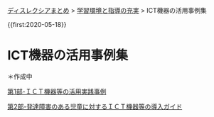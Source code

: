<p class="breadcrumbs"><a href="../index.md">ディスレクシアまとめ</a> > <a href="index.md">学習環境と指導の充実</a> > ICT機器の活用事例集

{{first:2020-05-18}}

# ICT機器の活用事例集
＊作成中

[第1部-ＩＣＴ機器等の活用実践事例](https://www.kyoiku.metro.tokyo.lg.jp/school/document/special_needs_education/files/guideline/ict02.pdf)

[第2部-発達障害のある児童に対するＩＣＴ機器等の導入ガイド](https://www.kyoiku.metro.tokyo.lg.jp/school/document/special_needs_education/files/guideline/ict03.pdf)

